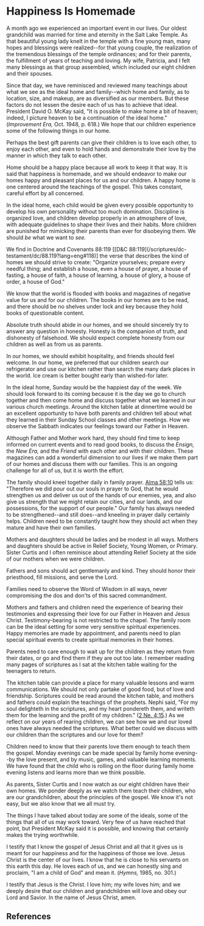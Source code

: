 # Happiness Is Homemade

A month ago we experienced an important event in our lives. Our oldest
grandchild was married for time and eternity in the Salt Lake Temple. As that
beautiful young lady knelt in the temple with a fine young man, many hopes and
blessings were realized--for that young couple, the realization of the
tremendous blessings of the temple ordinances; and for their parents, the
fulfillment of years of teaching and loving. My wife, Patricia, and I felt
many blessings as that group assembled, which included our eight children and
their spouses.

Since that day, we have reminisced and reviewed many teachings about what we
see as the ideal home and family--which home and family, as to location, size,
and makeup, are as diversified as our members. But these factors do not lessen
the desire each of us has to achieve that ideal. President David O. McKay
said, "It is possible to make home a bit of heaven; indeed, I picture heaven
to be a continuation of the ideal home." (_Improvement Era,_ Oct. 1948, p.
618.) We hope that our children experience some of the following things in our
home.

Perhaps the best gift parents can give their children is to love each other,
to enjoy each other, and even to hold hands and demonstrate their love by the
manner in which they talk to each other.

Home should be a happy place because all work to keep it that way. It is said
that happiness is homemade, and we should endeavor to make our homes happy and
pleasant places for us and our children. A happy home is one centered around
the teachings of the gospel. This takes constant, careful effort by all
concerned.

In the ideal home, each child would be given every possible opportunity to
develop his own personality without too much domination. Discipline is
organized love, and children develop properly in an atmosphere of love, with
adequate guidelines to shape their lives and their habits. More children are
punished for mimicking their parents than ever for disobeying them. We should
_be_ what we want to _see._

We find in Doctrine and Covenants 88:119 [[D&amp;C 88:119](/scriptures/dc-
testament/dc/88.119?lang=eng#118)] the verse that describes the kind of homes
we should strive to create: "Organize yourselves; prepare every needful thing;
and establish a house, even a house of prayer, a house of fasting, a house of
faith, a house of learning, a house of glory, a house of order, a house of
God."

We know that the world is flooded with books and magazines of negative value
for us and for our children. The books in our homes are to be read, and there
should be no shelves under lock and key because they hold books of
questionable content.

Absolute truth should abide in our homes, and we should sincerely try to
answer any question in honesty. Honesty is the companion of truth, and
dishonesty of falsehood. We should expect complete honesty from our children
as well as from us as parents.

In our homes, we should exhibit hospitality, and friends should feel welcome.
In our home, we preferred that our children search our refrigerator and use
our kitchen rather than search the many dark places in the world. Ice cream is
better bought early than wished-for later.

In the ideal home, Sunday would be the happiest day of the week. We should
look forward to its coming because it is the day we go to church together and
then come home and discuss together what we learned in our various church
meetings. Around the kitchen table at dinnertime would be an excellent
opportunity to have both parents and children tell about what they learned in
their Sunday School classes and other meetings. How we observe the Sabbath
indicates our feelings toward our Father in Heaven.

Although Father and Mother work hard, they should find time to keep informed
on current events and to read good books, to discuss the _Ensign,_ the _New
Era,_ and the _Friend_ with each other and with their children. These
magazines can add a wonderful dimension to our lives if we make them part of
our homes and discuss them with our families. This is an ongoing challenge for
all of us, but it is worth the effort.

The family should kneel together daily in family prayer. [Alma
58:10](/scriptures/bofm/alma/58.10?lang=eng#9) tells us: "Therefore we did
pour out our souls in prayer to God, that he would strengthen us and deliver
us out of the hands of our enemies, yea, and also give us strength that we
might retain our cities, and our lands, and our possessions, for the support
of our people." Our family has always needed to be strengthened--and still
does--and kneeling in prayer daily certainly helps. Children need to be
constantly taught how they should act when they mature and have their own
families.

Mothers and daughters should be ladies and be modest in all ways. Mothers and
daughters should be active in Relief Society, Young Women, or Primary. Sister
Curtis and I often reminisce about attending Relief Society at the side of our
mothers when we were children.

Fathers and sons should act gentlemanly and kind. They should honor their
priesthood, fill missions, and serve the Lord.

Families need to observe the Word of Wisdom in all ways, never compromising
the dos and don'ts of this sacred commandment.

Mothers and fathers and children need the experience of bearing their
testimonies and expressing their love for our Father in Heaven and Jesus
Christ. Testimony-bearing is not restricted to the chapel. The family room can
be the ideal setting for some very sensitive spiritual experiences. Happy
memories are made by appointment, and parents need to plan special spiritual
events to create spiritual memories in their homes.

Parents need to care enough to wait up for the children as they return from
their dates, or go and find them if they are out too late. I remember reading
many pages of scriptures as I sat at the kitchen table waiting for the
teenagers to return.

The kitchen table can provide a place for many valuable lessons and warm
communications. We should not only partake of good food, but of love and
friendship. Scriptures could be read around the kitchen table, and mothers and
fathers could explain the teachings of the prophets. Nephi said, "For my soul
delighteth in the scriptures, and my heart pondereth them, and writeth them
for the learning and the profit of my children." ([2 Ne.
4:15](/scriptures/bofm/2-ne/4.15?lang=eng#14).) As we reflect on our years of
rearing children, we can see how we and our loved ones have always needed the
scriptures. What better could we discuss with our children than the scriptures
and our love for them?

Children need to know that their parents love them enough to teach them the
gospel. Monday evenings can be made special by family home evening--by the
love present, and by music, games, and valuable learning moments. We have
found that the child who is rolling on the floor during family home evening
listens and learns more than we think possible.

As parents, Sister Curtis and I now watch as our eight children have their own
homes. We ponder deeply as we watch them teach their children, who are our
grandchildren, about the principles of the gospel. We know it's not easy, but
we also know that we all must try.

The things I have talked about today are some of the ideals, some of the
things that all of us may work toward. Very few of us have reached that point,
but President McKay said it is possible, and knowing that certainly makes the
trying worthwhile.

I testify that I know the gospel of Jesus Christ and all that it gives us is
meant for our happiness and for the happiness of those we love. Jesus Christ
is the center of our lives. I know that he is close to his servants on this
earth this day. He loves each of us, and we can honestly sing and proclaim, "I
am a child of God" and mean it. (_Hymns,_ 1985, no. 301.)

I testify that Jesus is the Christ. I love him; my wife loves him; and we
deeply desire that our children and grandchildren will love and obey our Lord
and Savior. In the name of Jesus Christ, amen.

## References

